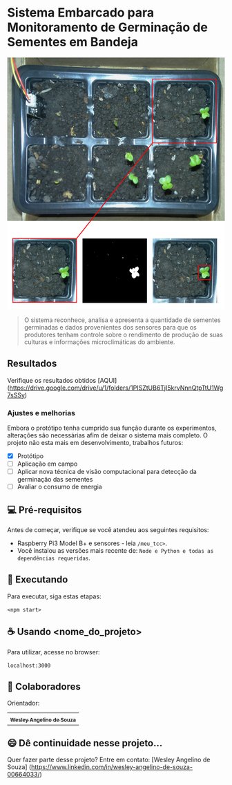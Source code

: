# Sistema Embarcado para Monitoramento de Germinação de Sementes em Bandeja

<img src="sistema.png" alt="Sistema">

> O sistema reconhece, analisa e apresenta a quantidade de sementes germinadas e dados provenientes dos sensores para que os produtores tenham controle sobre o rendimento de produção de suas culturas e informações microclimáticas do ambiente.

## Resultados

Verifique os resultados obtidos [AQUI] (https://drive.google.com/drive/u/1/folders/1PISZtUB6TjI5krvNnnQtpTtU1Wg7sSSy)

### Ajustes e melhorias

Embora o protótipo tenha cumprido sua função durante os experimentos, alterações são necessárias afim de deixar o sistema mais completo. O projeto não esta mais em desenvolvimento, trabalhos futuros:

- [x] Protótipo
- [ ] Aplicação em campo
- [ ] Aplicar nova técnica de visão computacional para detecção da germinação das sementes
- [ ] Avaliar o consumo de energia

## 💻 Pré-requisitos

Antes de começar, verifique se você atendeu aos seguintes requisitos:
* Raspberry Pi3 Model B+ e sensores - leia `/meu_tcc>`.
* Você instalou as versões mais recente de: `Node e Python e todas as dependências requeridas`.

## 🚀 Executando

Para executar, siga estas etapas:

```
<npm start>
```

## ☕ Usando <nome_do_projeto>

Para utilizar, acesse no browser:

```
localhost:3000
```

## 🤝 Colaboradores

Orientador:

<table>
  <tr>
    <td align="center">
      <a href="https://www.linkedin.com/in/wesley-angelino-de-souza-00664033/">
        <sub>
          <b>Wesley Angelino de Souza</b>
        </sub>
      </a>
    </td>
  </tr>
</table>


## 😄 Dê continuidade nesse projeto...<br>

Quer fazer parte desse projeto? Entre em contato: [Wesley Angelino de Souza] (https://www.linkedin.com/in/wesley-angelino-de-souza-00664033/)
